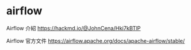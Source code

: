 # airflow

Airflow 介紹
https://hackmd.io/@JohnCena/Hki7kBTlP

Airflow 官方文件
https://airflow.apache.org/docs/apache-airflow/stable/
